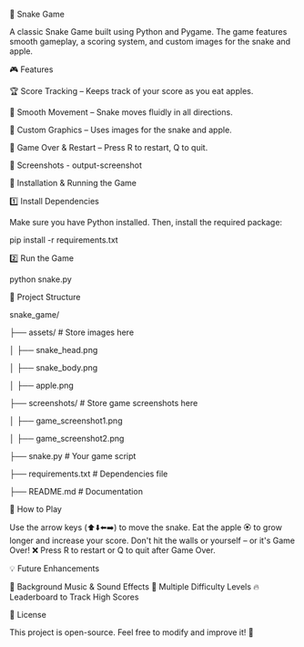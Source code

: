🐍 Snake Game

A classic Snake Game built using Python and Pygame. The game features smooth gameplay, a scoring system, and custom images for the snake and apple.

🎮 Features

🏆 Score Tracking – Keeps track of your score as you eat apples.

🐍 Smooth Movement – Snake moves fluidly in all directions.

🎨 Custom Graphics – Uses images for the snake and apple.

🔄 Game Over & Restart – Press R to restart, Q to quit.

📸 Screenshots - output-screenshot

🚀 Installation & Running the Game

1️⃣ Install Dependencies

Make sure you have Python installed. Then, install the required package:

pip install -r requirements.txt

2️⃣ Run the Game

python snake.py

📂 Project Structure

snake_game/

├── assets/               # Store images here

│   ├── snake_head.png

│   ├── snake_body.png

│   ├── apple.png

├── screenshots/          # Store game screenshots here

│   ├── game_screenshot1.png

│   ├── game_screenshot2.png

├── snake.py              # Your game script

├── requirements.txt      # Dependencies file

├── README.md             # Documentation


🎯 How to Play

Use the arrow keys (⬆️⬇️⬅️➡️) to move the snake.
Eat the apple 🏵️ to grow longer and increase your score.
Don't hit the walls or yourself – or it's Game Over! ❌
Press R to restart or Q to quit after Game Over.

💡 Future Enhancements

🎵 Background Music & Sound Effects
🏁 Multiple Difficulty Levels
🔥 Leaderboard to Track High Scores

📜 License

This project is open-source. Feel free to modify and improve it! 🎉
